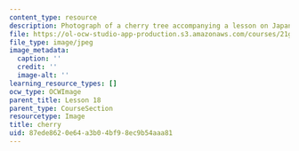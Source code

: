 ```yaml
---
content_type: resource
description: Photograph of a cherry tree accompanying a lesson on Japanese vocabulary.
file: https://ol-ocw-studio-app-production.s3.amazonaws.com/courses/21g-504-japanese-iv-spring-2009/87ede8620e64a3b04bf98ec9b54aaa81_cherry.jpg
file_type: image/jpeg
image_metadata:
  caption: ''
  credit: ''
  image-alt: ''
learning_resource_types: []
ocw_type: OCWImage
parent_title: Lesson 18
parent_type: CourseSection
resourcetype: Image
title: cherry
uid: 87ede862-0e64-a3b0-4bf9-8ec9b54aaa81
---
```

